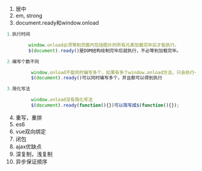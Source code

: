 1. 居中
2. em, strong
3. document.ready和window.onload
```js
1.执行时间 

        window.onload必须等到页面内包括图片的所有元素加载完毕后才能执行。
        $(document).ready()是DOM结构绘制完毕后就执行，不必等到加载完毕。 

2.编写个数不同

         window.onload不能同时编写多个，如果有多个window.onload方法，只会执行一个
         $(document).ready()可以同时编写多个，并且都可以得到执行

3.简化写法

         window.onload没有简化写法
         $(document).ready(function(){})可以简写成$(function(){});
```

4. 重写，重排
5. es6
6. vue双向绑定
7. 闭包
8. ajax优缺点
9. 深复制，浅复制
10. 异步保证顺序